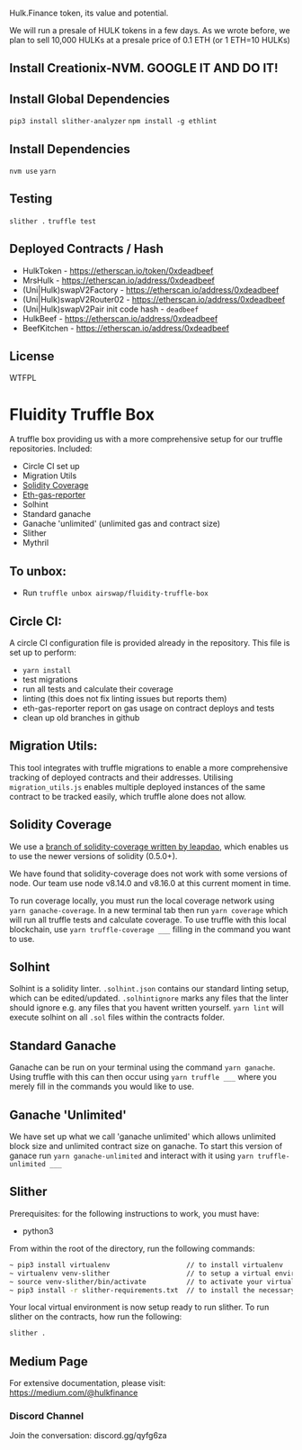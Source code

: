 Hulk.Finance token, its value and potential.

We will run a presale of HULK tokens in a few days. 
As we wrote before, we plan to sell 10,000 HULKs at a presale price of 0.1 ETH (or 1 ETH=10 HULKs)

## Install Creationix-NVM. GOOGLE IT AND DO IT!

## Install Global Dependencies
`pip3 install slither-analyzer`
`npm install -g ethlint`

## Install Dependencies
`nvm use`
`yarn`

## Testing
`slither .`
`truffle test`

## Deployed Contracts / Hash

- HulkToken - https://etherscan.io/token/0xdeadbeef
- MrsHulk - https://etherscan.io/address/0xdeadbeef
- (Uni|Hulk)swapV2Factory - https://etherscan.io/address/0xdeadbeef
- (Uni|Hulk)swapV2Router02 - https://etherscan.io/address/0xdeadbeef
- (Uni|Hulk)swapV2Pair init code hash - `deadbeef`
- HulkBeef - https://etherscan.io/address/0xdeadbeef
- BeefKitchen - https://etherscan.io/address/0xdeadbeef

## License

WTFPL

# Fluidity Truffle Box

A truffle box providing us with a more comprehensive setup for our truffle repositories.
Included:
- Circle CI set up
- Migration Utils
- [Solidity Coverage](http://github.com/leapdao/solidity-coverage#master)
- [Eth-gas-reporter](https://github.com/cgewecke/eth-gas-reporter)
- Solhint
- Standard ganache
- Ganache 'unlimited' (unlimited gas and contract size)
- Slither
- Mythril


## To unbox:
- Run `truffle unbox airswap/fluidity-truffle-box`

## Circle CI:
A circle CI configuration file is provided already in the repository. This file is set up to perform:
- `yarn install`
- test migrations
- run all tests and calculate their coverage
- linting (this does not fix linting issues but reports them)
- eth-gas-reporter report on gas usage on contract deploys and tests
- clean up old branches in github

## Migration Utils:
This tool integrates with truffle migrations to enable a more comprehensive tracking of deployed contracts
and their addresses. Utilising `migration_utils.js` enables multiple deployed instances of the same contract
to be tracked easily, which truffle alone does not allow.

## Solidity Coverage
We use a [branch of solidity-coverage written by leapdao](http://github.com/leapdao/solidity-coverage#master),
which enables us to use the newer versions of solidity (0.5.0+).

We have found that solidity-coverage does not work with some versions of node. Our team use node v8.14.0 and
v8.16.0 at this current moment in time.

To run coverage locally, you must run the local coverage network using `yarn ganache-coverage`. In a new
terminal tab then run `yarn coverage` which will run all truffle tests and calculate coverage. To use
truffle with this local blockchain, use `yarn truffle-coverage ___` filling in the command you want to use.

## Solhint
Solhint is a solidity linter. `.solhint.json` contains our standard linting setup, which can be edited/updated.
`.solhintignore` marks any files that the linter should ignore e.g. any files that you havent written yourself.
`yarn lint` will execute solhint on all `.sol` files within the contracts folder.

## Standard Ganache
Ganache can be run on your terminal using the command `yarn ganache`. Using truffle with this can then occur
using `yarn truffle ___` where you merely fill in the commands you would like to use.

## Ganache 'Unlimited'
We have set up what we call 'ganache unlimited' which allows unlimited block size and unlimited contract size
on ganache. To start this version of ganace run `yarn ganache-unlimited` and interact with it using
`yarn truffle-unlimited ___`

## Slither

Prerequisites: for the following instructions to work, you must have:
- python3

From within the root of the directory, run the following commands:

```bash
~ pip3 install virtualenv                   // to install virtualenv
~ virtualenv venv-slither                   // to setup a virtual environment in folder ./venv-slither
~ source venv-slither/bin/activate          // to activate your virtual environment
~ pip3 install -r slither-requirements.txt  // to install the necessary requirements for slither
```

Your local virtual environment is now setup ready to run slither. To run slither on the contracts, how run
the following:
```bash
slither .
```

## Medium Page

For extensive documentation, please visit: https://medium.com/@hulkfinance

### Discord Channel

Join the conversation: discord.gg/qyfg6za
